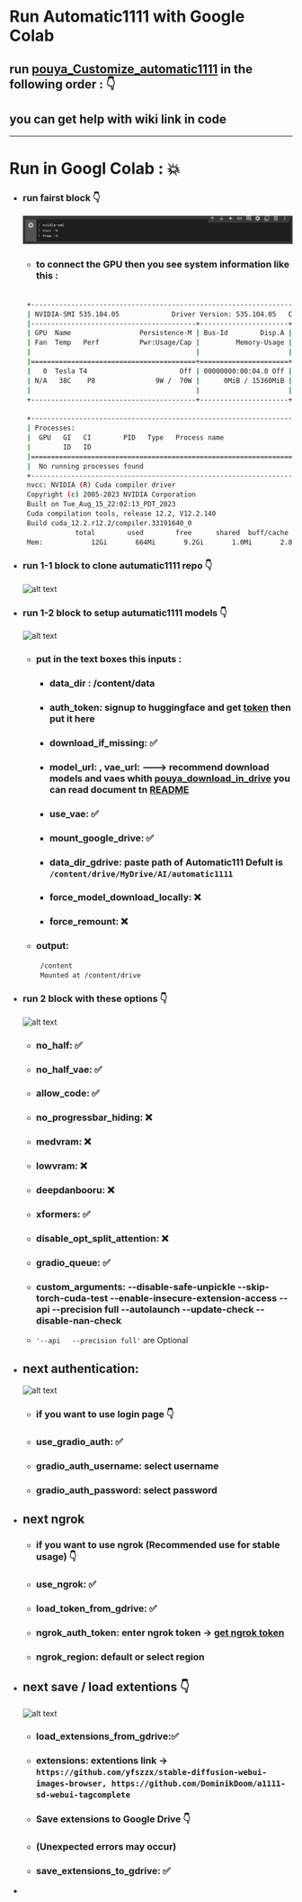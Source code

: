 # Run Automatic1111 with Google Colab

## run [pouya_Customize_automatic1111](./pouya_Customize_automatic1111.ipynb) in the following order : 👇


## you can get help with wiki link in code
---

# Run in Googl Colab : 💥


- ### run fairst block 👇 
   ![1b](image.png)
  - ### to connect the GPU then you see system information like this :
   ```bash
    
    +---------------------------------------------------------------------------------------+
    | NVIDIA-SMI 535.104.05             Driver Version: 535.104.05   CUDA Version: 12.2     |
    |-----------------------------------------+----------------------+----------------------+
    | GPU  Name                 Persistence-M | Bus-Id        Disp.A | Volatile Uncorr. ECC |
    | Fan  Temp   Perf          Pwr:Usage/Cap |         Memory-Usage | GPU-Util  Compute M. |
    |                                         |                      |               MIG M. |
    |=========================================+======================+======================|
    |   0  Tesla T4                       Off | 00000000:00:04.0 Off |                    0 |
    | N/A   38C    P8               9W /  70W |      0MiB / 15360MiB |      0%      Default |
    |                                         |                      |                  N/A |
    +-----------------------------------------+----------------------+----------------------+
                                                                                            
    +---------------------------------------------------------------------------------------+
    | Processes:                                                                            |
    |  GPU   GI   CI        PID   Type   Process name                            GPU Memory |
    |        ID   ID                                                             Usage      |
    |=======================================================================================|
    |  No running processes found                                                           |
    +---------------------------------------------------------------------------------------+
    nvcc: NVIDIA (R) Cuda compiler driver
    Copyright (c) 2005-2023 NVIDIA Corporation
    Built on Tue_Aug_15_22:02:13_PDT_2023
    Cuda compilation tools, release 12.2, V12.2.140
    Build cuda_12.2.r12.2/compiler.33191640_0
                total        used        free      shared  buff/cache   available
    Mem:            12Gi       664Mi       9.2Gi       1.0Mi       2.8Gi        11Gi

    ```
- ### run 1-1 block to clone autumatic1111 repo 👇
   ![alt text](image-1.png)


- ### run 1-2 block to setup autumatic1111 models  👇
    ![alt text](image-2.png)
    - ### put in the text boxes this inputs :
      - ### data_dir : /content/data
      - ### auth_token: signup to huggingface and get [token](https://huggingface.co/settings/tokens) then put it here
      - ### download_if_missing: ✅
      - ### model_url: , vae_url: ---> recommend download models and vaes whith [pouya_download_in_drive](../../download_in_gdrive/pouya_download_in_drive.ipynb) you can read document tn [README](../../download_in_gdrive/README.md)
      - ### use_vae: ✅
      - ### mount_google_drive: ✅
      - ### data_dir_gdrive: paste path of Automatic111 Defult is ```/content/drive/MyDrive/AI/automatic1111```
      - ### force_model_download_locally: ❌
      - ### force_remount: ❌
    - ### output: 
       ```bash
        /content
        Mounted at /content/drive
        ```


- ### run 2 block with these options 👇
   ![alt text](image-3.png)
   - ### no_half: ✅
   - ### no_half_vae: ✅
   - ### allow_code: ✅
   - ### no_progressbar_hiding: ❌
   - ### medvram: ❌
   - ### lowvram: ❌
   - ### deepdanbooru: ❌
   - ### xformers: ✅
   - ### disable_opt_split_attention: ❌
   - ### gradio_queue: ✅

   - ### custom_arguments: --disable-safe-unpickle --skip-torch-cuda-test --enable-insecure-extension-access --api --precision full --autolaunch --update-check --disable-nan-check
   - ```'--api   --precision full'``` are Optional
 - ## next authentication:
   ![alt text](image-4.png)
   - ### if you want to use login page 👇
   - ### use_gradio_auth: ✅
   - ### gradio_auth_username: select username
   - ### gradio_auth_password: select password
 - ## next ngrok
   - ### if you want to use ngrok (Recommended use for stable usage) 👇
   - ### use_ngrok: ✅
   - ### load_token_from_gdrive: ✅
   - ### ngrok_auth_token: enter ngrok token -> [get ngrok token](https://dashboard.ngrok.com/get-started/your-authtoken)
   - ### ngrok_region: default or select region
 - ## next save / load extentions 👇
     ![alt text](image-5.png)
     - ### load_extensions_from_gdrive:✅
    - ### extensions: extentions link -> ```https://github.com/yfszzx/stable-diffusion-webui-images-browser, https://github.com/DominikDoom/a1111-sd-webui-tagcomplete```
    - ### Save extensions to Google Drive 👇
    - ### (Unexpected errors may occur)
    - ### save_extensions_to_gdrive: ✅
  - 


